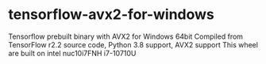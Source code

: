 # tensorflow-avx2-for-windows
Tensorflow prebuilt binary with AVX2 for Windows 64bit
Compiled from TensorFlow r2.2 source code, Python 3.8 support, AVX2 support
This wheel are built on intel nuc10i7FNH i7-10710U
